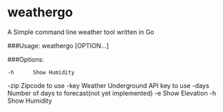 # weathergo
A Simple command line weather tool written in Go

###Usage: weathergo [OPTION...]

###Options:

	-h		Show Humidity
  -zip  Zipcode to use
  -key  Weather Underground API key to use
  -days Number of days to forecast(not yet implemented)
  -e    Show Elevation
  -h    Show Humidity